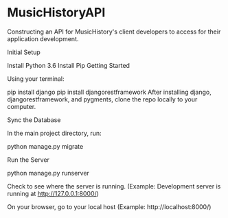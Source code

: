 # MusicHistoryAPI
Constructing an API for MusicHistory's client developers to access for their application development.

Initial Setup

Install Python 3.6
Install Pip
Getting Started

Using your terminal:

pip install django
pip install djangorestframework
After installing django, djangorestframework, and pygments, clone the repo locally to your computer.

Sync the Database

In the main project directory, run:

python manage.py migrate

Run the Server

python manage.py runserver

Check to see where the server is running. (Example: Development server is running at http://127.0.0.1:8000/)

On your browser, go to your local host (Example: http://localhost:8000/)
